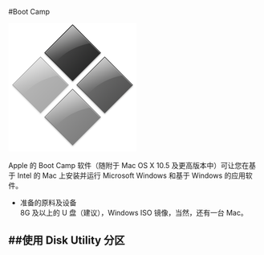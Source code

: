 #Boot Camp  

![](/content/work-with-windows/bootcamp/bootcamp.png)  

Apple 的 Boot Camp 软件（随附于 Mac OS X 10.5 及更高版本中）可让您在基于 Intel 的 Mac 上安装并运行 Microsoft Windows 和基于 Windows 的应用软件。    

- 准备的原料及设备  
8G 及以上的 U 盘（建议），Windows ISO 镜像，当然，还有一台 Mac。

##使用 Disk Utility 分区
----------


 
